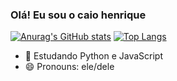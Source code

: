 ### Olá! Eu sou o caio henrique
[![Anurag's GitHub stats](https://github-readme-stats.vercel.app/api?username=caiohsv&show_icons=true&theme=radical)](https://github.com/anuraghazra/github-readme-stats)
[![Top Langs](https://github-readme-stats.vercel.app/api/top-langs/?username=caiohsv&theme=radical&layout=compact)](https://github.com/anuraghazra/github-readme-stats)


- 🌱 Estudando Python e JavaScript
- 😄 Pronouns: ele/dele


